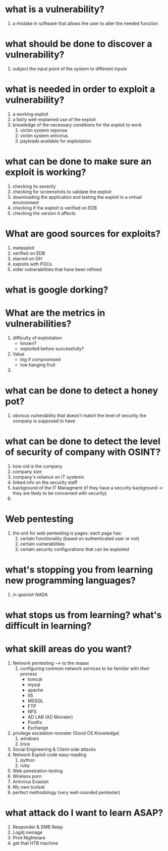 # what is a vulnerability?
1. a mistake in software that allows the user to alter the needed function

# what should be done to discover a vulnerability?
1. subject the input point of the system to different inputs

# what is needed in order to exploit a vulnerability?
1. a working exploit
2. a fairly well-explained use of the exploit
3. knowledge of the necessary conditions for the exploit to work
	1. victim system reponse
	2. victim system antivirus
	3. payloads available for exploitation

# what can be done to make sure an exploit is working?
1. checking its severity
2. checking for screenshots to validate the exploit
3. downloading the application and testing the exploit in a virtual environment
4. checking if the exploit is verified on EDB
5. checking the version it affects

# What are good sources for exploits?
1. metasploit
2. verified on EDB
3. starred on GH
4. exploits with POCs
5. older vulnerabilities that have been refined

# what is google dorking?

# What are the metrics in vulnerabilities?
1. difficulty of exploitation
	- known?
	- exploited before successfully?
2. Value
	- big if compromised
	- low hanging fruit
3. 

# what can be done to detect a honey pot?
1. obvious vulnerability that doesn't match the level of security the company is supposed to have

# what can be done to detect the level of security of company with OSINT?
1. how old is the company
2. company size
3. company's reliance on IT systems
4. linked info on the security staff
5. background of the IT Managment (if they have a security background -> they are likely to be concerned with security)
6. 


# Web pentesting
1. the unit for web pentesting is pages:
	each page has:
	1. certain functionality (based on authenticated user or not)
	2. certain vulnerabilities
	3. certain security configurations that can be exploited


# what's stopping you from learning new programming languages?
1. *in spanish* NADA


# what stops us from learning? what's difficult in learning?

# what skill areas do you want?
1. Network pentesting --> to the maaax
	1. configuring common network services to be familiar with their process
		- tomcat
		- mysql
		- apache
		- IIS
		- MSSQL
		- FTP
		- NFS
		- AD LAB (AD Monster)
		- Postfix
		- Exchange
2. privilege escalation monster (Good OS Knowledge)
	1. windows
	2. linux
3. Social Engineering & Client-side attacks
4. Network Exploit code easy-reading
	1. python
	2. ruby
5. Web penetration testing
6. Wireless porn
7. Antivirus Evasion
8. My own toolset
9. perfect methodology (very well-rounded pentester)

# what attack do I want to learn ASAP?
1. Responder & SMB Relay
2. Log4j ownage
3. Print Nightmare
4. get that HTB machine